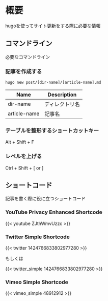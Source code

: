 # 概要

hugoを使ってサイト更新をする際に必要な情報

## コマンドライン

必要なコマンドライン

### 記事を作成する

```command
hugo new post/[dir-name]/[article-name].md
```

| Name         | Description    |
| ------------ | -------------- |
| dir-name     | ディレクトリ名 |
| article-name | 記事名         |

### テーブルを整形するショートカットキー

Alt + Shift + F

### レベルを上げる

Ctrl + Shift + [ or ]

## ショートコード

記事を書く際に役に立つショートコード

### YouTube Privacy Enhanced Shortcode

{{< youtube ZJthWmvUzzc >}}

### Twitter Simple Shortcode

{{< twitter 1424766833802977280 >}}

もしくは

{{< twitter_simple 1424766833802977280 >}}

### Vimeo Simple Shortcode

{{< vimeo_simple 48912912 >}}